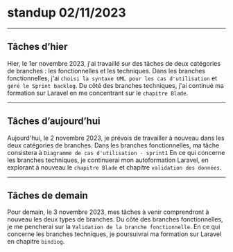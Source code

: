 # standup 02/11/2023

---

## Tâches d’hier

Hier, le 1er novembre 2023, j'ai travaillé sur des tâches de deux catégories de branches : les fonctionnelles et les techniques. Dans les branches fonctionnelles, j'ai `choisi la syntaxe UML pour les cas d'utilisation` et `géré le Sprint backlog`. Du côté des branches techniques, j'ai continué ma formation sur Laravel en me concentrant sur le `chapitre Blade`.

---

## Tâches d’aujourd’hui

Aujourd'hui, le 2 novembre 2023, je prévois de travailler à nouveau dans les deux catégories de branches. Dans les branches fonctionnelles, ma tâche consistera à `Diagramme de cas d'utilisation - sprint1` En ce qui concerne les branches techniques, je continuerai mon autoformation Laravel, en explorant à nouveau le `chapitre Blade` et chapitre `validation des données`.

---

## Tâches de demain

Pour demain, le 3 novembre 2023, mes tâches à venir comprendront à nouveau les deux types de branches. Du côté des branches fonctionnelles, je me pencherai sur la `Validation de la branche fonctionnelle`. En ce qui concerne les branches techniques, je poursuivrai ma formation sur Laravel en chapitre `bindiog`.
